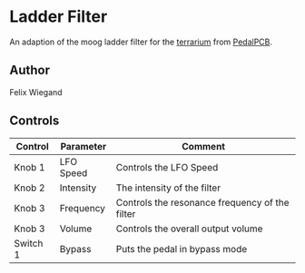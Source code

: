 # Ladder Filter

An adaption of the moog ladder filter for the [terrarium](https://www.pedalpcb.com/product/pcb351/) from [PedalPCB](https://www.pedalpcb.com).

## Author

Felix Wiegand

## Controls

| Control | Parameter | Comment |
| --- | --- | --- |
| Knob 1 | LFO Speed | Controls the LFO Speed |
| Knob 2 | Intensity | The intensity of the filter |
| Knob 3 | Frequency | Controls the resonance frequency of the filter |
| Knob 3 | Volume | Controls the overall output volume |
| Switch 1 | Bypass | Puts the pedal in bypass mode |